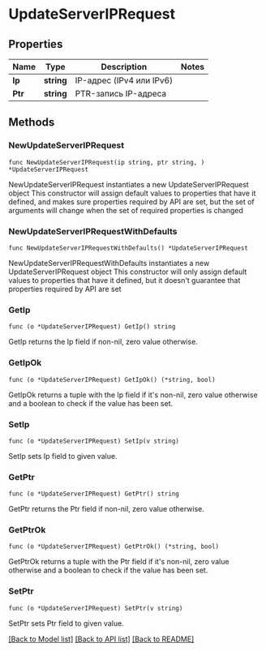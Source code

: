 # UpdateServerIPRequest

## Properties

Name | Type | Description | Notes
------------ | ------------- | ------------- | -------------
**Ip** | **string** | IP-адрес (IPv4 или IPv6) | 
**Ptr** | **string** | PTR-запись IP-адреса | 

## Methods

### NewUpdateServerIPRequest

`func NewUpdateServerIPRequest(ip string, ptr string, ) *UpdateServerIPRequest`

NewUpdateServerIPRequest instantiates a new UpdateServerIPRequest object
This constructor will assign default values to properties that have it defined,
and makes sure properties required by API are set, but the set of arguments
will change when the set of required properties is changed

### NewUpdateServerIPRequestWithDefaults

`func NewUpdateServerIPRequestWithDefaults() *UpdateServerIPRequest`

NewUpdateServerIPRequestWithDefaults instantiates a new UpdateServerIPRequest object
This constructor will only assign default values to properties that have it defined,
but it doesn't guarantee that properties required by API are set

### GetIp

`func (o *UpdateServerIPRequest) GetIp() string`

GetIp returns the Ip field if non-nil, zero value otherwise.

### GetIpOk

`func (o *UpdateServerIPRequest) GetIpOk() (*string, bool)`

GetIpOk returns a tuple with the Ip field if it's non-nil, zero value otherwise
and a boolean to check if the value has been set.

### SetIp

`func (o *UpdateServerIPRequest) SetIp(v string)`

SetIp sets Ip field to given value.


### GetPtr

`func (o *UpdateServerIPRequest) GetPtr() string`

GetPtr returns the Ptr field if non-nil, zero value otherwise.

### GetPtrOk

`func (o *UpdateServerIPRequest) GetPtrOk() (*string, bool)`

GetPtrOk returns a tuple with the Ptr field if it's non-nil, zero value otherwise
and a boolean to check if the value has been set.

### SetPtr

`func (o *UpdateServerIPRequest) SetPtr(v string)`

SetPtr sets Ptr field to given value.



[[Back to Model list]](../README.md#documentation-for-models) [[Back to API list]](../README.md#documentation-for-api-endpoints) [[Back to README]](../README.md)



